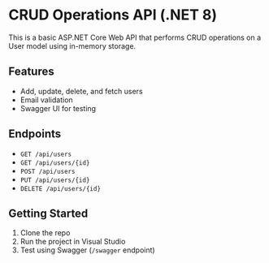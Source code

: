 # CRUD Operations API (.NET 8)

This is a basic ASP.NET Core Web API that performs CRUD operations on a User model using in-memory storage.

## Features
- Add, update, delete, and fetch users
- Email validation
- Swagger UI for testing

## Endpoints
- `GET /api/users`
- `GET /api/users/{id}`
- `POST /api/users`
- `PUT /api/users/{id}`
- `DELETE /api/users/{id}`

## Getting Started
1. Clone the repo
2. Run the project in Visual Studio
3. Test using Swagger (`/swagger` endpoint)
